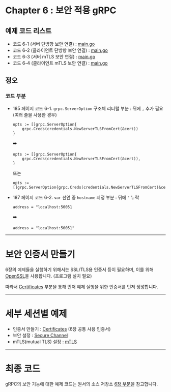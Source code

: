 # Chapter 6 : 보안 적용 gRPC

## 예제 코드 리스트
- 코드 6-1 (서버 단방향 보안 연결) : [main.go](01-SecureChannel/productinfo/server/main.go)
- 코드 6-2 (클라이언트 단방향 보안 연결) : [main.go](01-SecureChannel/productinfo/client/main.go)
- 코드 6-3 (서버 mTLS 보안 연결) : [main.go](02-mTLS/productinfo/server/main.go)
- 코드 6-4 (클라이언트 mTLS 보안 연결) : [main.go](02-mTLS/productinfo/client/main.go)

## 정오
### 코드 부분
- 185 페이지 코드 6-1. `grpc.ServerOption` 구조체 리터럴 부분 : 뒤에 `,` 추가 필요 (여러 줄을 사용한 경우)
    ```
    opts := []grpc.ServerOption{
        grpc.Creds(credentials.NewServerTLSFromCert(&cert))
    }
    ```
    :arrow_right:
    ```
    opts := []grpc.ServerOption{
        grpc.Creds(credentials.NewServerTLSFromCert(&cert)),
    }
    ```
    또는
    ```
    opts := []grpc.ServerOption{grpc.Creds(credentials.NewServerTLSFromCert(&cert))}
    ```
- 187 페이지 코드 6-2. `var` 선언 중 `hostname` 지정 부분 : 뒤에 `"` 누락
    ```
    address = "localhost:50051
    ```
    :arrow_right:
    ```
    address = "localhost:50051"
    ```

---
# 보안 인증서 만들기
6장의 예제들을 실행하기 위해서는 SSL/TLS용 인증서 등이 필요하며, 이를 위해 [OpenSSL](https://www.openssl.org/)을 사용합니다. (프로그램 설치 필요)

따라서 [Certificates](./00-Certificates) 부분을 통해 먼저 예제 실행을 위한 인증서를 먼저 생성합니다.

---
# 세부 세션별 예제

* 인증서 만들기 : [Certificates](./00-Certificates) (6장 공통 사용 인증서)
* 보안 설정 : [Secure Channel](./01-SecureChannel)
* mTLS(mutual TLS) 설정 : [mTLS](./02-mTLS)


---
# 최종 코드

gRPC의 보안 기능에 대한 예제 코드는 원서의 소스 저장소 [6장 부분](https://github.com/grpc-up-and-running/samples/tree/master/ch06)을 참고합니다.
